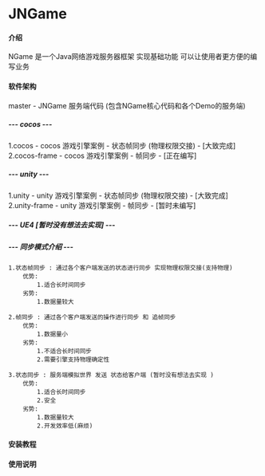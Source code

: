 # JNGame

#### 介绍
NGame 是一个Java网络游戏服务器框架 实现基础功能 可以让使用者更方便的编写业务 

#### 软件架构
master - JNGame 服务端代码 (包含NGame核心代码和各个Demo的服务端)

##### --- cocos ---
1.cocos - cocos 游戏引擎案例 - 状态帧同步 (物理权限交接) - [大致完成]  
2.cocos-frame - cocos 游戏引擎案例 - 帧同步 - [正在编写]

##### --- unity ---
1.unity - unity 游戏引擎案例 - 状态帧同步 (物理权限交接) - [大致完成]  
2.unity-frame - unity 游戏引擎案例 - 帧同步 - [暂时未编写]

##### --- UE4 [暂时没有想法去实现] ---

##### --- 同步模式介绍 ---
    1.状态帧同步 : 通过各个客户端发送的状态进行同步 实现物理权限交接(支持物理)  
        优势:   
            1.适合长时间同步  
        劣势:  
            1.数据量较大  

    2.帧同步 : 通过各个客户端发送的操作进行同步 和 追帧同步  
        优势:   
            1.数据量小  
        劣势:  
            1.不适合长时间同步  
            2.需要引擎支持物理确定性  

    3.状态同步 : 服务端模拟世界 发送 状态给客户端 (暂时没有想法去实现 )
        优势:   
            1.适合长时间同步  
            2.安全
        劣势:  
            1.数据量较大  
            2.开发效率低(麻烦)

#### 安装教程

#### 使用说明
